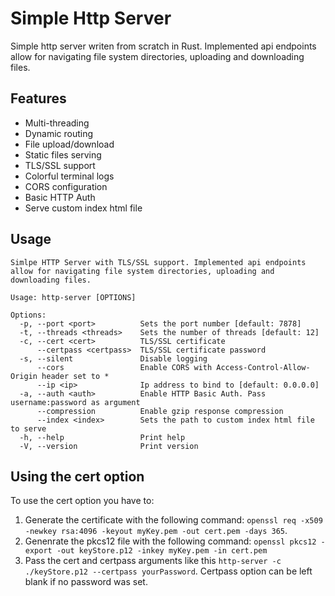 # Simple Http Server
Simple http server writen from scratch in Rust. Implemented api endpoints allow for navigating file system directories, uploading and downloading files.

## Features
- Multi-threading
- Dynamic routing
- File upload/download
- Static files serving
- TLS/SSL support
- Colorful terminal logs
- CORS configuration
- Basic HTTP Auth
- Serve custom index html file

## Usage
```
Simlpe HTTP Server with TLS/SSL support. Implemented api endpoints allow for navigating file system directories, uploading and downloading files.

Usage: http-server [OPTIONS]

Options:
  -p, --port <port>          Sets the port number [default: 7878]
  -t, --threads <threads>    Sets the number of threads [default: 12]
  -c, --cert <cert>          TLS/SSL certificate
      --certpass <certpass>  TLS/SSL certificate password
  -s, --silent               Disable logging
      --cors                 Enable CORS with Access-Control-Allow-Origin header set to *
      --ip <ip>              Ip address to bind to [default: 0.0.0.0]
  -a, --auth <auth>          Enable HTTP Basic Auth. Pass username:password as argument
      --compression          Enable gzip response compression
      --index <index>        Sets the path to custom index html file to serve
  -h, --help                 Print help
  -V, --version              Print version
```
## Using the cert option
To use the cert option you have to:
1. Generate the certificate with the following command: ```openssl req -x509 -newkey rsa:4096 -keyout myKey.pem -out cert.pem -days 365```.
2. Genenrate the pkcs12 file with the following command: ```openssl pkcs12 -export -out keyStore.p12 -inkey myKey.pem -in cert.pem```
3. Pass the cert and certpass arguments like this ```http-server -c ./keyStore.p12 --certpass yourPassword```. Certpass option can be left blank if no password was set.